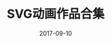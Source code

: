 ---
layout: post
title: "SVG动画作品合集"
date: 2017-09-10
categories:
  - Portfolio
description: "占坑"
img_words: 
image: /assets/images/other/choose-markdown.jpg
image-sm: /assets/images/other/choose-markdown.jpg
comments: true
---  